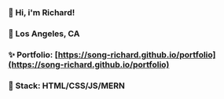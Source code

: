 ### 👋 Hi, i'm Richard!
### 🌆 Los Angeles, CA
### ✨ Portfolio: [https://song-richard.github.io/portfolio](https://song-richard.github.io/portfolio) 
### 🥞 Stack: HTML/CSS/JS/MERN 


<!--
**song-richard/song-richard** is a ✨ _special_ ✨ repository because its `README.md` (this file) appears on your GitHub profile.


